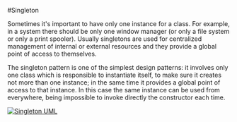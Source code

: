#Singleton

Sometimes it's important to have only one instance for a class. For example, in a system there should be only one window manager (or only a file system or only a print spooler). Usually singletons are used for centralized management of internal or external resources and they provide a global point of access to themselves.

The singleton pattern is one of the simplest design patterns: it involves only one class which is responsible to instantiate itself, to make sure it creates not more than one instance; in the same time it provides a global point of access to that instance. In this case the same instance can be used from everywhere, being impossible to invoke directly the constructor each time.

[![Singleton UML](http://www.oodesign.com/images/design_patterns/creational/singleton_implementation_-_uml_class_diagram.gif)](https://www.youtube.com/watch?v=NZaXM67fxbs)
